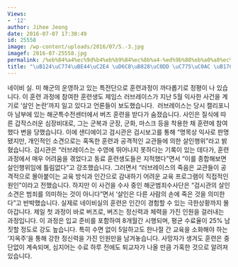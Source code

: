 ```yaml
---
Views:
- '12'
author: Jihee Jeong
date: 2016-07-07 17:30:49
id: 25558
image: /wp-content/uploads/2016/07/5.-3.jpg
imagef: 2016-07-25558.jpg
permalink: /%eb%84%a4%ec%9d%b4%eb%b9%84%ec%8b%a4-%ed%9b%88%eb%a0%a8%ec%83%9d-%ec%9d%b5%ec%82%ac-%eb%85%bc%eb%9e%80/
title: "\uB124\uC774\uBE44\uC2E4 \uD6C8\uB828\uC0DD \uC775\uC0AC \uB17C\uB780"
---
```


네이비 실. 미 해군의 운영하고 있는 특전단으로 훈련과정이 까다롭기로 정평이 나 있습니다. 이 훈련 과정에 참여한 훈련생도 제임스 러브레이스가 지난 5월 익사한 사건을 계기로 &#8216;살인 논란&#8217;까지 일고 있다고 언론들이 보도했습니다.  러브레이스는 당시 캘리포니아 남부에 있는 해군특수전센터에서 버즈 훈련을 받다가 숨졌습니다. 사인은 질식에 따른 갑작스러운 심장비대로, 그는 군복과 군장, 군화, 마스크 등을 착용한 채 훈련에 참여했다 변을 당했습니다. 이에 샌디에이고 검시관은 검시보고를 통해 &#8220;명목상 익사로 판명됐지만, 개인적인 소견으로는 혹독한 훈련과 공격적인 교관들에 의한 살인행위&#8221;라고 밝혔습니다. 검시관은 &#8220;러브레이스는 수영에 뛰어나지 못하다는 기록이 있는 데다가, 훈련 과정에서 매우 어려움을 겪었다고 동료 훈련생도들은 지적했다&#8221;면서 &#8220;이를 종합해보면 살인행위임에 틀림없다&#8221;고 강조했습니다. 그러면서 &#8220;러브레이스의 죽음은 교관들이 공격적으로 몰아붙이는 교육 방식과 인간으로 감내하기 어려운 교육 프로그램이 직접적인 원인&#8221;이라고 전했습니다. 하지만 이 사건을 수사 중인 해군범죄수사단은 &#8220;검시관의 살인 소견은 범죄를 의미하는 것이 아니다&#8221;면서 &#8216;살인은 다른 사람의 손에 죽은 것을 의미한다&#8221;고 반박했습니다. 실제로 네이비실의 훈련은 인간이 경험할 수 있는 극한상황까지 몰아갑니다. 제일 첫 과정이 바로 버즈로, 버즈는 정신력과 체력을 가진 인원을 걸러내는 과정입니다. 이 과정은 입교 준비를 포함하여 8개월간 시행되며, 평균 수료율이 25% 남짓할 정도로 강도 높습니다. 특히 수면 없이 5일하고도 한나절 간 교육을 소화해야 하는 &#8216;지옥주&#8217;을 통해 강한 정신력을 가진 인원만을 남겨놓습니다. 사망자가 생겨도 훈련은 중단없이 계속되며, 심지어는 수료 하루 전에도 퇴교자가 나올 만큼 가혹한 것으로 알려져 있습니다.